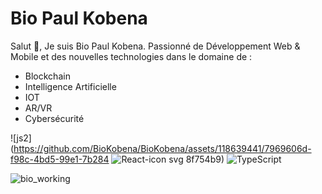 # Bio Paul Kobena

Salut 👋, Je suis Bio Paul Kobena.
Passionné de Développement Web & Mobile et des nouvelles technologies dans le domaine de : 
- Blockchain
- Intelligence Artificielle 
- IOT
- AR/VR
- Cybersécurité

![js2](https://github.com/BioKobena/BioKobena/assets/118639441/7969606d-f98c-4bd5-99e1-7b284
![React-icon svg](https://github.com/BioKobena/BioKobena/assets/118639441/c87689cc-0b4a-45b7-9f77-11d7c128525d)
8f754b9)
![TypeScript](https://github.com/BioKobena/BioKobena/assets/118639441/9b429b4c-5679-4187-bbb2-3bdeadf38b57)


![bio_working](https://user-images.githubusercontent.com/118639441/235909782-148c0167-17e4-410d-98ad-176a3c55bdb2.gif)
